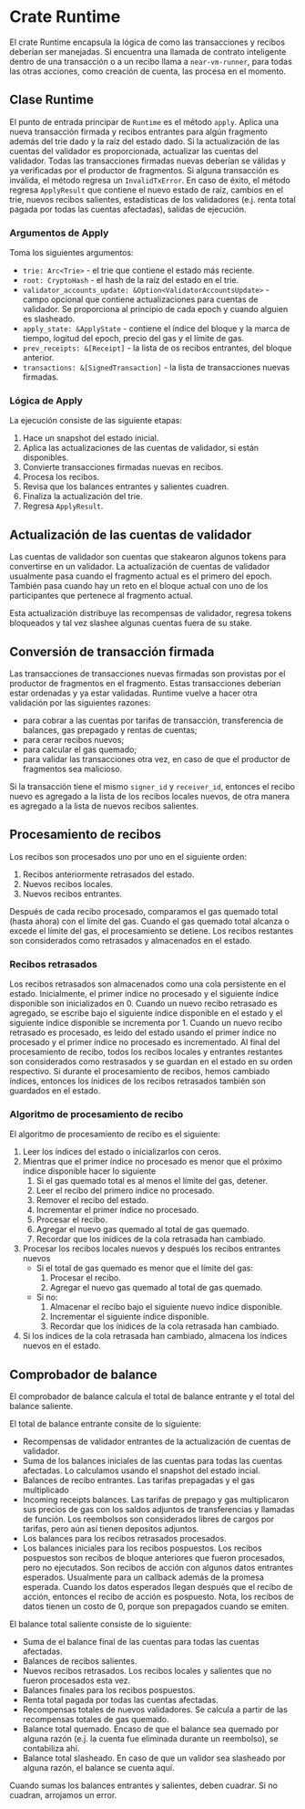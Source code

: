 # Crate Runtime

El crate Runtime encapsula la lógica de como las transacciones y recibos deberían ser manejadas. Si encuentra
una llamada de contrato inteligente dentro de una transacción o a un recibo llama a `near-vm-runner`, para todas las otras acciones, como creación
de cuenta, las procesa en el momento.

## Clase Runtime

El punto de entrada principar de `Runtime` es el método `apply`.
Aplica una nueva transacción firmada y recibos entrantes para algún fragmento además del
trie dado y la raíz del estado dado.
Si la actualización de las cuentas del validador es proporcionada, actualizar las cuentas del validador.
Todas las transacciones firmadas nuevas deberían se válidas y ya verificadas por el productor de fragmentos.
Si alguna transacción es inválida, el método regresa un `InvalidTxError`.
En caso de éxito, el método regresa `ApplyResult` que contiene el nuevo estado de raíz, cambios en el trie,
nuevos recibos salientes, estadísticas de los validadores (e.j. renta total pagada por todas las cuentas afectadas),
salidas de ejecución.

### Argumentos de Apply

Toma los siguientes argumentos:

- `trie: Arc<Trie>` - el trie que contiene el estado más reciente.
- `root: CryptoHash` - el hash de la raíz del estado en el trie.
- `validator_accounts_update: &Option<ValidatorAccountsUpdate>` - campo opcional que contiene actualizaciones para cuentas de validador.
  Se proporciona al principio de cada epoch y cuando alguien es slasheado.
- `apply_state: &ApplyState` - contiene el índice del bloque y la marca de tiempo, logitud del epoch, precio del gas y el límite de gas.
- `prev_receipts: &[Receipt]` - la lista de os recibos entrantes, del bloque anterior.
- `transactions: &[SignedTransaction]` - la lista de transacciones nuevas firmadas.

### Lógica de Apply

La ejecución consiste de las siguiente etapas:

1. Hace un snapshot del estado inicial.
1. Aplica las actualizaciones de las cuentas de validador, si están disponibles.
1. Convierte transacciones firmadas nuevas en recibos.
1. Procesa los recibos.
1. Revisa que los balances entrantes y salientes cuadren.
1. Finaliza la actualización del trie.
1. Regresa `ApplyResult`.

## Actualización de las cuentas de validador

Las cuentas de validador son cuentas que stakearon algunos tokens para convertirse en un validador.
La actualización de cuentas de validador usualmente pasa cuando el fragmento actual es el primero del epoch.
También pasa cuando hay un reto en el bloque actual con uno de los participantes que pertenece al fragmento actual. 

Esta actualización distribuye las recompensas de validador, regresa tokens bloqueados y tal vez slashee algunas cuentas fuera de su stake.

## Conversión de transacción firmada

Las transacciones de transacciones nuevas firmadas son provistas por el productor de fragmentos en el fragmento. Estas transacciones deberían estar ordenadas y ya estar validadas.
Runtime vuelve a hacer otra validación por las siguientes razones:

- para cobrar a las cuentas por tarifas de transacción, transferencia de balances, gas prepagado y rentas de cuentas;
- para cerar recibos nuevos;
- para calcular el gas quemado;
- para validar las transacciones otra vez, en caso de que el productor de fragmentos sea malicioso.

Si la transacción tiene el mismo `signer_id` y `receiver_id`, entonces el recibo nuevo es agregado a la lista de los recibos locales nuevos,
de otra manera es agregado a la lista de nuevos recibos salientes.

## Procesamiento de recibos

Los recibos son procesados uno por uno en el siguiente orden:

1. Recibos anteriormente retrasados del estado.
1. Nuevos recibos locales.
1. Nuevos recibos entrantes.

Después de cada recibo procesado, comparamos el gas quemado total (hasta ahora) con el límite del gas.
Cuando el gas quemado total alcanza o excede el límite del gas, el procesamiento se detiene.
Los recibos restantes son considerados como retrasados y almacenados en el estado.

### Recibos retrasados

Los recibos retrasados son almacenados como una cola persistente en el estado.
Inicialmente, el primer índice no procesado y el siguiente índice disponible son inicializados en 0.
Cuando un nuevo recibo retrasado es agregado, se escribe bajo el siguiente índice disponible en el estado y el siguiente índice disponible se incrementa por 1.
Cuando un nuevo recibo retrasado es procesado, es leido del estado usando el primer índice no procesado y el primer índice no procesado es incrementado.
Al final del procesamiento de recibo, todos los recibos locales y entrantes restantes son considerados como restrasados y se guardan en el estado en su orden respectivo.
Si durante el procesamiento de recibos, hemos cambiado índices, entonces los ínidices de los recibos retrasados también son guardados en el estado.

### Algoritmo de procesamiento de recibo

El algoritmo de procesamiento de recibo es el siguiente:

1. Leer los índices del estado o inicializarlos con ceros.
1. Mientras que el primer índice no procesado es menor que el próximo índice disponible hacer lo siguiente
   1. Si el gas quemado total es al menos el límite del gas, detener.
   1. Leer el recibo del primero índice no procesado.
   1. Remover el recibo del estado.
   1. Incrementar el primer índice no procesado.
   1. Procesar el recibo.
   1. Agregar el nuevo gas quemado al total de gas quemado.
   1. Recordar que los ínidices de la cola retrasada han cambiado.
1. Procesar los recibos locales nuevos y después los recibos entrantes nuevos
   - Si el total de gas quemado es menor que el límite del gas:
     1. Procesar el recibo.
     1. Agregar el nuevo gas quemado al total de gas quemado.
   - Si no:
     1. Almacenar el recibo bajo el siguiente nuevo índice disponible.
     1. Incrementar el siguiente índice disponible.
     1. Recordar que los ínidices de la cola retrasada han cambiado.
1. Si los índices de la cola retrasada han cambiado, almacena los índices nuevos en el estado.

## Comprobador de balance

El comprobador de balance calcula el total de balance entrante y el total del balance saliente.

El total de balance entrante consite de lo siguiente:

- Recompensas de validador entrantes de la actualización de cuentas de validador.
- Suma de los balances iniciales de las cuentas para todas las cuentas afectadas. Lo calculamos usando el snapshot del estado incial.
- Balances de recibo entrantes. Las tarifas prepagadas y el gas multiplicado
- Incoming receipts balances. Las tarifas de prepago y gas multiplicaron sus precios de gas con los saldos adjuntos de transferencias y llamadas de función.
  Los reembolsos son considerados libres de cargos por tarifas, pero aún así tienen depositos adjuntos.
- Los balances para los recibos retrasados procesados.
- Los balances iniciales para los recibos pospuestos. Los recibos pospuestos son recibos de bloque anteriores que fueron procesados, pero no ejecutados.
  Son recibos de acción con algunos datos entrantes esperados. Usualmente para un callback además de la promesa esperada.
  Cuando los datos esperados llegan después que el recibo de acción, entonces el recibo de acción es pospuesto.
  Nota, los recibos de datos tienen un costo de 0, porque son prepagados cuando se emiten.

El balance total saliente consiste de lo siguiente:

- Suma de el balance final de las cuentas para todas las cuentas afectadas.
- Balances de recibos salientes.
- Nuevos recibos retrasados. Los recibos locales y salientes que no fueron procesados esta vez.
- Balances finales para los recibos pospuestos.
- Renta total pagada por todas las cuentas afectadas.
- Recompensas totales de nuevos validadores. Se calcula a partir de las recompensas totales de gas quemado.
- Balance total quemado. Encaso de que el balance sea quemado por alguna razón (e.j. la cuenta fue eliminada durante un reembolso), se contabiliza ahí.
- Balance total slasheado. En caso de que un validor sea slasheado por alguna razón, el balance se cuenta aquí.

Cuando sumas los balances entrantes y salientes, deben cuadrar.
Si no cuadran, arrojamos un error.
